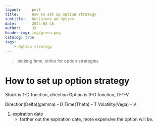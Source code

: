 ```yaml
---
layout:     post
title:      How to set up option strategy
subtitle:   Decisions on Option 
date:       2024-05-16
author:     JX
header-img: img/green.png
catalog: true
tags:
    - Option strategy
---
```

> picking time, strike for option strategies

# How to set up option strategy
   Stock is 1-D function, direction
   Option is 3-D function, D-T-V
   
   Direction(Delta)(gamma) - D 
   Time(Theta) - T
   Volatility(Vega) - V

1. expiration date
    - farther out the expiration date, more expensive the option will be.


